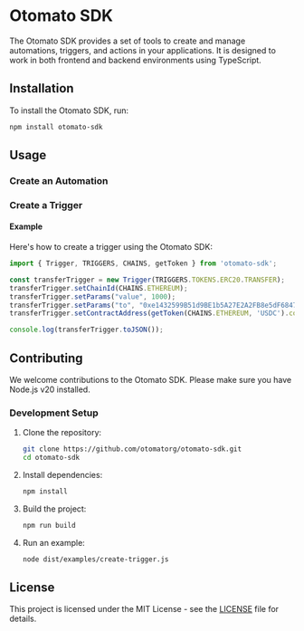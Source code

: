 
# Otomato SDK

The Otomato SDK provides a set of tools to create and manage automations, triggers, and actions in your applications. It is designed to work in both frontend and backend environments using TypeScript.

## Installation

To install the Otomato SDK, run:

```bash
npm install otomato-sdk
```

## Usage

### Create an Automation

### Create a Trigger

#### Example

Here's how to create a trigger using the Otomato SDK:

```typescript
import { Trigger, TRIGGERS, CHAINS, getToken } from 'otomato-sdk';

const transferTrigger = new Trigger(TRIGGERS.TOKENS.ERC20.TRANSFER);
transferTrigger.setChainId(CHAINS.ETHEREUM);
transferTrigger.setParams("value", 1000);
transferTrigger.setParams("to", "0xe1432599B51d9BE1b5A27E2A2FB8e5dF684749C6");
transferTrigger.setContractAddress(getToken(CHAINS.ETHEREUM, 'USDC').contractAddress);

console.log(transferTrigger.toJSON());
```

## Contributing

We welcome contributions to the Otomato SDK. Please make sure you have Node.js v20 installed.

### Development Setup

1. Clone the repository:
    ```bash
    git clone https://github.com/otomatorg/otomato-sdk.git
    cd otomato-sdk
    ```

2. Install dependencies:
    ```bash
    npm install
    ```

3. Build the project:
    ```bash
    npm run build
    ```

4. Run an example:
    ```bash
    node dist/examples/create-trigger.js
    ```

## License

This project is licensed under the MIT License - see the [LICENSE](LICENSE) file for details.
